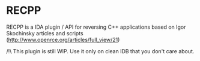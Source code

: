 # RECPP
RECPP is a IDA plugin / API for reversing C++ applications based on Igor Skochinsky articles and scripts (http://www.openrce.org/articles/full_view/21)

/!\ This plugin is still WIP. Use it only on clean IDB that you don't care about.
